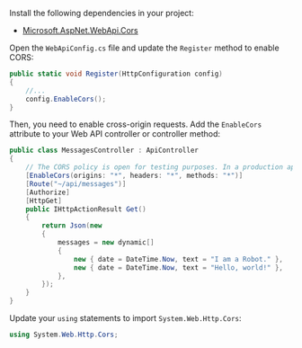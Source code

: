 Install the following dependencies in your project:

* [Microsoft.AspNet.WebApi.Cors](https://www.nuget.org/packages/Microsoft.AspNet.WebApi.Cors/)

Open the `WebApiConfig.cs` file and update the `Register` method to enable CORS:

```csharp
public static void Register(HttpConfiguration config)
{
    //...
    config.EnableCors();
}
```

Then, you need to enable cross-origin requests. Add the `EnableCors` attribute to your Web API controller or controller method:

```csharp
public class MessagesController : ApiController
{
    // The CORS policy is open for testing purposes. In a production application, you should restrict it to known origins.
    [EnableCors(origins: "*", headers: "*", methods: "*")]
    [Route("~/api/messages")]
    [Authorize]
    [HttpGet]
    public IHttpActionResult Get()
    {
        return Json(new
        {
            messages = new dynamic[]
            {
                new { date = DateTime.Now, text = "I am a Robot." },
                new { date = DateTime.Now, text = "Hello, world!" },
            },
        });
    }
}
```

Update your `using` statements to import `System.Web.Http.Cors`:

```csharp
using System.Web.Http.Cors;
```